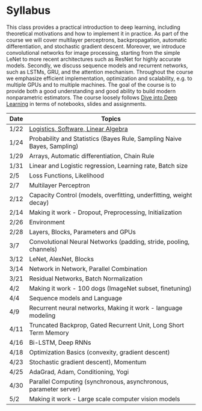 # Syllabus

This class provides a practical introduction to deep learning, including theoretical motivations and how to implement it in practice. As part of the course we will cover multilayer perceptrons, backpropagation, automatic differentiation, and stochastic gradient descent. Moreover, we introduce convolutional networks for image processing, starting from the simple LeNet to more recent architectures such as ResNet for highly accurate models. Secondly, we discuss sequence models and recurrent networks, such as LSTMs, GRU, and the attention mechanism. Throughout the course we emphasize efficient implementation, optimization and scalability, e.g. to multiple GPUs and to multiple machines. The goal of the course is to provide both a good understanding and good ability to build modern nonparametric estimators. The course loosely follows [Dive into Deep Learning](http://www.diveintodeeplearning.org) in terms of notebooks, slides and assignments.

| Date | Topics |
|------|--------|
| 1/22 | [Logistics, Software, Linear Algebra](units/introduction.html) |
| 1/24 | Probability and Statistics (Bayes Rule, Sampling Naive Bayes, Sampling) |
| 1/29 | Arrays, Automatic differentiation, Chain Rule |
| 1/31 | Linear and Logistic regression, Learning rate, Batch size |
| 2/5  | Loss Functions, Likelihood |
| 2/7  | Multilayer Perceptron |
| 2/12 | Capacity Control (models, overfitting, underfitting, weight decay) |
| 2/14 | Making it work - Dropout, Preprocessing, Initialization |
| 2/26 | Environment |
| 2/28 | Layers, Blocks, Parameters and GPUs|
| 3/7  | Convolutional Neural Networks (padding, stride, pooling, channels) |
| 3/12 | LeNet, AlexNet, Blocks |
| 3/14 | Network in Network, Parallel Combination |
| 3/21 | Residual Networks, Batch Normalization |
| 4/2  | Making it work - 100 dogs (ImageNet subset, finetuning) |
| 4/4  | Sequence models and Language |
| 4/9  | Recurrent neural networks, Making it work - language modeling |
| 4/11 | Truncated Backprop, Gated Recurrent Unit, Long Short Term Memory |
| 4/16 | Bi-LSTM, Deep RNNs |
| 4/18 | Optimization Basics (convexity, gradient descent) |
| 4/23 | Stochastic gradient descent), Momentum |
| 4/25 | AdaGrad, Adam, Conditioning, Yogi |
| 4/30 | Parallel Computing (synchronous, asynchronous, parameter server) |
| 5/2  | Making it work - Large scale computer vision models |
